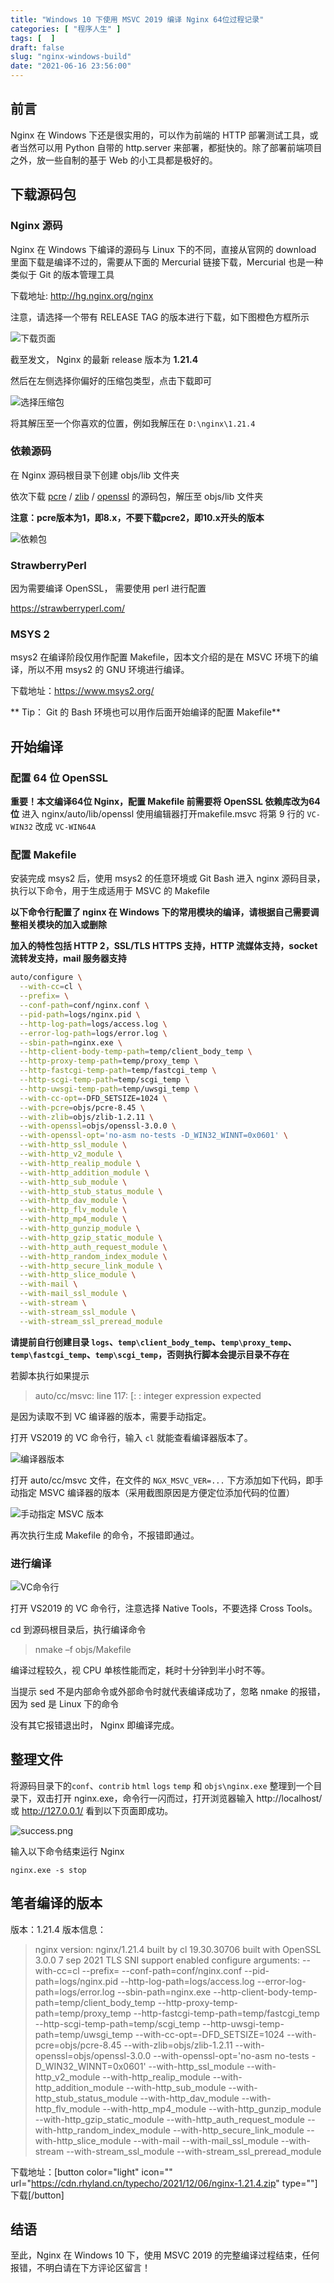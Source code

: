 ```yaml
---
title: "Windows 10 下使用 MSVC 2019 编译 Nginx 64位过程记录"
categories: [ "程序人生" ]
tags: [  ]
draft: false
slug: "nginx-windows-build"
date: "2021-06-16 23:56:00"
---
```


## 前言
Nginx 在 Windows 下还是很实用的，可以作为前端的 HTTP 部署测试工具，或者当然可以用 Python 自带的 http.server 来部署，都挺快的。除了部署前端项目之外，放一些自制的基于 Web 的小工具都是极好的。

## 下载源码包

### Nginx 源码

Nginx 在 Windows 下编译的源码与 Linux 下的不同，直接从官网的 download 里面下载是编译不过的，需要从下面的 Mercurial 链接下载，Mercurial 也是一种类似于 Git 的版本管理工具

下载地址: http://hg.nginx.org/nginx

注意，请选择一个带有 RELEASE TAG 的版本进行下载，如下图橙色方框所示

![下载页面][1]

截至发文， Nginx 的最新 release 版本为 **1.21.4**

然后在左侧选择你偏好的压缩包类型，点击下载即可

![选择压缩包][2]

将其解压至一个你喜欢的位置，例如我解压在 `D:\nginx\1.21.4`

### 依赖源码

在 Nginx 源码根目录下创建 objs/lib 文件夹

依次下载 [pcre][3] / [zlib][4] / [openssl][5] 的源码包，解压至 objs/lib 文件夹

**注意：pcre版本为1，即8.x，不要下载pcre2，即10.x开头的版本**

![依赖包][6]

### StrawberryPerl

因为需要编译 OpenSSL， 需要使用 perl 进行配置

https://strawberryperl.com/

### MSYS 2

msys2 在编译阶段仅用作配置 Makefile，因本文介绍的是在 MSVC 环境下的编译，所以不用 msys2 的 GNU 环境进行编译。

下载地址：https://www.msys2.org/

** Tip： Git 的 Bash 环境也可以用作后面开始编译的配置 Makefile**

## 开始编译

### 配置 64 位 OpenSSL

**重要！本文编译64位 Nginx，配置 Makefile 前需要将 OpenSSL 依赖库改为64位**
进入 nginx/auto/lib/openssl 使用编辑器打开makefile.msvc 将第 9 行的 `VC-WIN32` 改成 `VC-WIN64A`

### 配置 Makefile

安装完成 msys2 后，使用 msys2 的任意环境或 Git Bash 进入 nginx 源码目录，执行以下命令，用于生成适用于 MSVC 的 Makefile

**以下命令行配置了 nginx 在 Windows 下的常用模块的编译，请根据自己需要调整相关模块的加入或删除**

**加入的特性包括 HTTP 2，SSL/TLS HTTPS 支持，HTTP 流媒体支持，socket 流转发支持，mail 服务器支持**

```bash
auto/configure \
  --with-cc=cl \
  --prefix= \
  --conf-path=conf/nginx.conf \
  --pid-path=logs/nginx.pid \
  --http-log-path=logs/access.log \
  --error-log-path=logs/error.log \
  --sbin-path=nginx.exe \
  --http-client-body-temp-path=temp/client_body_temp \
  --http-proxy-temp-path=temp/proxy_temp \
  --http-fastcgi-temp-path=temp/fastcgi_temp \
  --http-scgi-temp-path=temp/scgi_temp \
  --http-uwsgi-temp-path=temp/uwsgi_temp \
  --with-cc-opt=-DFD_SETSIZE=1024 \
  --with-pcre=objs/pcre-8.45 \
  --with-zlib=objs/zlib-1.2.11 \
  --with-openssl=objs/openssl-3.0.0 \
  --with-openssl-opt='no-asm no-tests -D_WIN32_WINNT=0x0601' \
  --with-http_ssl_module \
  --with-http_v2_module \
  --with-http_realip_module \
  --with-http_addition_module \
  --with-http_sub_module \
  --with-http_stub_status_module \
  --with-http_dav_module \
  --with-http_flv_module \
  --with-http_mp4_module \
  --with-http_gunzip_module \
  --with-http_gzip_static_module \
  --with-http_auth_request_module \
  --with-http_random_index_module \
  --with-http_secure_link_module \
  --with-http_slice_module \
  --with-mail \
  --with-mail_ssl_module \
  --with-stream \
  --with-stream_ssl_module \
  --with-stream_ssl_preread_module
```

**请提前自行创建目录 `logs`、`temp\client_body_temp`、`temp\proxy_temp`、`temp\fastcgi_temp`、`temp\scgi_temp`，否则执行脚本会提示目录不存在**

若脚本执行如果提示

> auto/cc/msvc: line 117: [: : integer expression expected

是因为读取不到 VC 编译器的版本，需要手动指定。

打开 VS2019 的 VC 命令行，输入 `cl` 就能查看编译器版本了。

![编译器版本][7]

打开 auto/cc/msvc 文件，在文件的 `NGX_MSVC_VER=...` 下方添加如下代码，即手动指定 MSVC 编译器的版本（采用截图原因是方便定位添加代码的位置）

![手动指定 MSVC 版本][8]

再次执行生成 Makefile 的命令，不报错即通过。

### 进行编译

![VC命令行][9]

打开 VS2019 的 VC 命令行，注意选择 Native Tools，不要选择 Cross Tools。

cd 到源码根目录后，执行编译命令


> nmake –f objs/Makefile


编译过程较久，视 CPU 单核性能而定，耗时十分钟到半小时不等。

当提示 sed 不是内部命令或外部命令时就代表编译成功了，忽略 nmake 的报错，因为 sed 是 Linux 下的命令

没有其它报错退出时， Nginx 即编译完成。

## 整理文件
将源码目录下的`conf`、`contrib` `html` `logs` `temp` 和 `objs\nginx.exe` 整理到一个目录下，双击打开 nginx.exe，命令行一闪而过，打开浏览器输入 http://localhost/ 或 http://127.0.0.1/ 看到以下页面即成功。

![success.png][10]

输入以下命令结束运行 Nginx

`nginx.exe -s stop`

## 笔者编译的版本

版本：1.21.4
版本信息：


> nginx version: nginx/1.21.4
> built by cl 19.30.30706
> built with OpenSSL 3.0.0 7 sep 2021
> TLS SNI support enabled
> configure arguments: --with-cc=cl --prefix= --conf-path=conf/nginx.conf --pid-path=logs/nginx.pid --http-log-path=logs/access.log --error-log-path=logs/error.log --sbin-path=nginx.exe --http-client-body-temp-path=temp/client_body_temp --http-proxy-temp-path=temp/proxy_temp --http-fastcgi-temp-path=temp/fastcgi_temp --http-scgi-temp-path=temp/scgi_temp --http-uwsgi-temp-path=temp/uwsgi_temp --with-cc-opt=-DFD_SETSIZE=1024 --with-pcre=objs/pcre-8.45 --with-zlib=objs/zlib-1.2.11 --with-openssl=objs/openssl-3.0.0 --with-openssl-opt='no-asm no-tests -D_WIN32_WINNT=0x0601' --with-http_ssl_module --with-http_v2_module --with-http_realip_module --with-http_addition_module --with-http_sub_module --with-http_stub_status_module --with-http_dav_module --with-http_flv_module --with-http_mp4_module --with-http_gunzip_module --with-http_gzip_static_module --with-http_auth_request_module --with-http_random_index_module --with-http_secure_link_module --with-http_slice_module --with-mail --with-mail_ssl_module --with-stream --with-stream_ssl_module --with-stream_ssl_preread_module

下载地址：[button color="light" icon="" url="https://cdn.rhyland.cn/typecho/2021/12/06/nginx-1.21.4.zip" type=""]下载[/button]

## 结语
至此，Nginx 在 Windows 10 下，使用 MSVC 2019 的完整编译过程结束，任何报错，不明白请在下方评论区留言！

  [1]: https://cdn.rhyland.cn/typecho/2021/06/14/download.png
  [2]: https://cdn.rhyland.cn/typecho/2021/06/14/archive.png
  [3]: https://sourceforge.net/projects/pcre/files/pcre/
  [4]: https://zlib.net/
  [5]: https://www.openssl.org/source/
  [6]: https://cdn.rhyland.cn/typecho/2021/06/14/require-libs.png
  [7]: https://cdn.rhyland.cn/typecho/2021/06/14/cl-version.png
  [8]: https://cdn.rhyland.cn/typecho/2021/06/14/point-msvc-version.png
  [9]: https://cdn.rhyland.cn/typecho/2021/06/14/msvc-cli.png
  [10]: https://cdn.rhyland.cn/typecho/2021/06/14/success.png